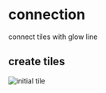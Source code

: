 # connection
connect tiles with glow line

## create tiles
![initial tile](https://user-images.githubusercontent.com/16871455/82913847-c44ea800-9fa9-11ea-9ce1-811ba66bacf1.png)
